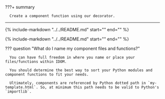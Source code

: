 ???+ summary

      Create a component function using our decorator.

---

{% include-markdown "../../README.md" start="<!--py-header-start-->" end="<!--py-header-end-->" %}

{% include-markdown "../../README.md" start="<!--py-code-start-->" end="<!--py-code-end-->" %}

??? question "What do I name my component files and functions?"

      You can have full freedom in where you name or place your files/functions within IDOM.

      You should determine the best way to sort your Python modules and component functions to fit your needs.

      Ultimately, components are referenced by Python dotted path in `my-template.html`. So, at minimum this path needs to be valid to Python's `importlib`.
